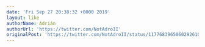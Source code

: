 ```yaml
---
date: 'Fri Sep 27 20:38:32 +0000 2019'
layout: like
authorName: Adrián
authorUrl: 'https://twitter.com/NotAdroII'
originalPost: 'https://twitter.com/NotAdroII/status/1177683965060292610'
---
```

